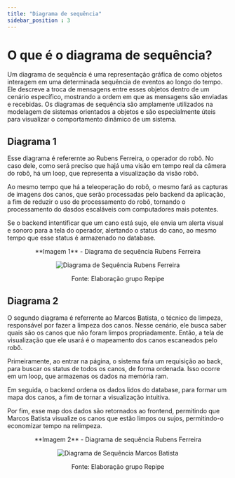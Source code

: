 ```yaml
---
title: "Diagrama de sequência"
sidebar_position : 3
---
```


# O que é o diagrama de sequência?


Um diagrama de sequência é uma representação gráfica de como objetos interagem em uma determinada sequência de eventos ao longo do tempo. Ele descreve a troca de mensagens entre esses objetos dentro de um cenário específico, mostrando a ordem em que as mensagens são enviadas e recebidas. Os diagramas de sequência são amplamente utilizados na modelagem de sistemas orientados a objetos e são especialmente úteis para visualizar o comportamento dinâmico de um sistema.

## Diagrama 1

Esse diagrama é referernte ao Rubens Ferreira, o operador do robô. No caso dele, como será preciso que hajá uma visão em tempo real da câmera do robô, há um loop, que representa a visualização da visão robô.

Ao mesmo tempo que há a teleoperação do robô, o mesmo fará as capturas de imagens dos canos, que serão processadas pelo backend da aplicação, a fim de reduzir o uso de processamento do robô, tornando o processamento do dasdos escaláveis com computadores mais potentes.

Se o backend intentificar que um cano está sujo, ele envia um alerta visual e sonoro para a tela do operador, alertando o status do cano, ao mesmo tempo que esse status é armazenado no database.

<div align="center">
**Imagem 1** - Diagrama de sequência Rubens Ferreira 

![Diagrama de Sequência Rubens Ferreira](/img/diagrama_de_sequencia_rubens_ferreira.drawio.png)

Fonte: Elaboração grupo Repipe
</div>


## Diagrama 2

O segundo diagrama é referrente ao Marcos Batista, o técnico de limpeza, responsável por fazer a limpeza dos canos. Nesse cenário, ele busca saber quais são os canos que não foram limpos propriadamente. Então, a tela de visualização que ele usará é o mapeamento dos canos escaneados pelo robô.

Primeiramente, ao entrar na página, o sistema faŕa um requisição ao back, para buscar os status de todos os canos, de forma ordenada. Isso ocorre em um loop, que armazenas os dados na memória ram.

Em seguida, o backend ordena os dados lidos do database, para formar um mapa dos canos, a fim de tornar a visualização intuitiva.

Por fim, esse map dos dados são retornados ao frontend, permitindo que Marcos Batista visualize os canos que estão limpos ou sujos, permitindo-o economizar tempo na relimpeza.

<div align="center">
**Imagem 2** - Diagrama de sequência Rubens Ferreira

![Diagrama de Sequência Marcos Batista](/img/diagrama_de_sequencia_marcos_batista.drawio.png)

Fonte: Elaboração grupo Repipe
</div>